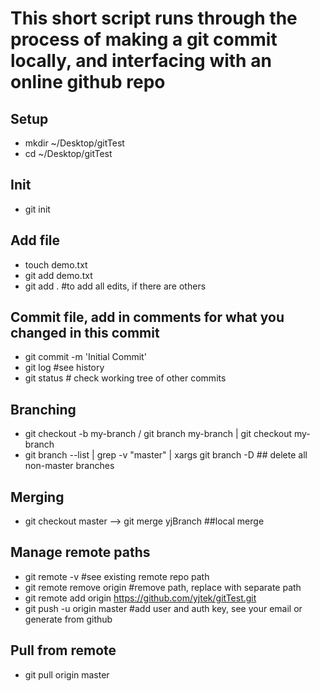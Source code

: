 # This short script runs through the process of making a git commit locally, and interfacing with an online github repo

## Setup
- mkdir ~/Desktop/gitTest
- cd ~/Desktop/gitTest

## Init
- git init

## Add file
- touch demo.txt
- git add demo.txt
- git add . #to add all edits, if there are others

## Commit file, add in comments for what you changed in this commit
- git commit -m 'Initial Commit'
- git log #see history
- git status # check working tree of other commits

## Branching
- git checkout -b my-branch / git branch my-branch | git checkout my-branch 
- git branch --list | grep -v "master" | xargs git branch -D ## delete all non-master branches
  
## Merging
- git checkout master --> git merge yjBranch ##local merge

## Manage remote paths
- git remote -v #see existing remote repo path
- git remote remove origin #remove path, replace with separate path
- git remote add origin https://github.com/yjtek/gitTest.git
- git push -u origin master #add user and auth key, see your email or generate from github

## Pull from remote
- git pull origin master
